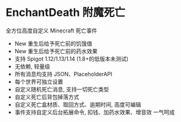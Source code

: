 # EnchantDeath 附魔死亡

全方位高度自定义 Minecraft 死亡事件 

* New 重生后给予死亡前的饥饿值
* New 重生后给予死亡前的药水效果
* 支持 Spigot 1.12/1.13/1.14 (1.8+的低版本未测试)
* 无依赖, 轻量级
* 所有消息均支持 JSON、PlaceholderAPI
* 每个世界可独立设置
* 自定义随机死亡消息, 支持一切死亡类型
* 自定义死亡后背包掉落方式
* 自定义死亡盒材质、取回方式、逾期时间, 高度可编辑
* 事件支持自定义后台拓展命令, 扣钱、加药水效果、增音效 一气呵成
